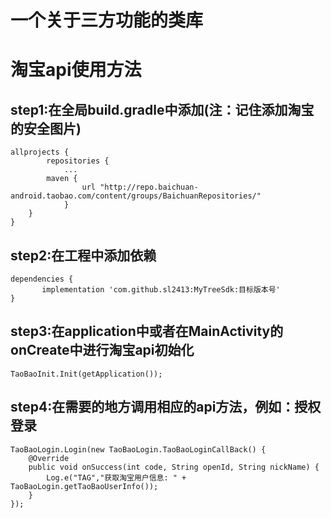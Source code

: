 # 一个关于三方功能的类库
# 淘宝api使用方法
## step1:在全局build.gradle中添加(注：记住添加淘宝的安全图片)
```
allprojects {
		repositories {
			...
		maven {
                url "http://repo.baichuan-android.taobao.com/content/groups/BaichuanRepositories/"
            }
	}
}
```

## step2:在工程中添加依赖
```
dependencies {
	   implementation 'com.github.sl2413:MyTreeSdk:目标版本号'
}
```

## step3:在application中或者在MainActivity的onCreate中进行淘宝api初始化
```
TaoBaoInit.Init(getApplication());
```

## step4:在需要的地方调用相应的api方法，例如：授权登录
```
TaoBaoLogin.Login(new TaoBaoLogin.TaoBaoLoginCallBack() {
    @Override
    public void onSuccess(int code, String openId, String nickName) {
        Log.e("TAG","获取淘宝用户信息: " + TaoBaoLogin.getTaoBaoUserInfo());
    }
});
```

